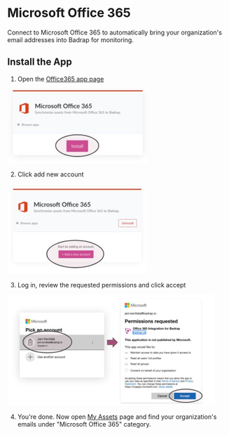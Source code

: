 # Microsoft Office 365

Connect to Microsoft Office 365 to automatically bring your organization's email addresses into Badrap for monitoring.

## Install the App

1. Open the [Office365 app page](https://badrap.io/apps/office365)

![O365 Install](./o365-install.jpg)

2. Click add new account

![Add Account](./o365-add-account.jpg)

3. Log in, review the requested permissions and click accept

![Log In](./o365-login.jpg)

4. You're done. Now open [My Assets](https://badrap.io/assets) page and find your organization's emails under "Microsoft Office 365" category.
